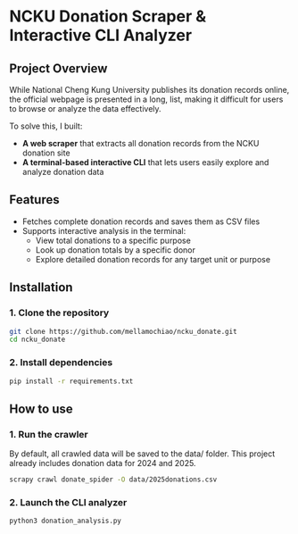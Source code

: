 # NCKU Donation Scraper & Interactive CLI Analyzer

## Project Overview

While National Cheng Kung University publishes its donation records online, the official webpage is presented in a long, list, making it difficult for users to browse or analyze the data effectively.

To solve this, I built:

-  **A web scraper** that extracts all donation records from the NCKU donation site
-  **A terminal-based interactive CLI** that lets users easily explore and analyze donation data

## Features

- Fetches complete donation records and saves them as CSV files
- Supports interactive analysis in the terminal:
  - View total donations to a specific purpose 
  - Look up donation totals by a specific donor
  - Explore detailed donation records for any target unit or purpose

## Installation

### 1. Clone the repository

```bash
git clone https://github.com/mellamochiao/ncku_donate.git
cd ncku_donate
```
### 2. Install dependencies

```bash
pip install -r requirements.txt
```

## How to use

### 1. Run the crawler
By default, all crawled data will be saved to the data/ folder.
This project already includes donation data for 2024 and 2025.
```bash
scrapy crawl donate_spider -O data/2025donations.csv
```

### 2. Launch the CLI analyzer
```bash
python3 donation_analysis.py
```



